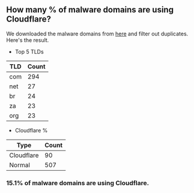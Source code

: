 ## How many % of malware domains are using Cloudflare?


We downloaded the malware domains from [here](https://urlhaus.abuse.ch) and filter out duplicates.
Here's the result.


[//]: # (start replacement)


- Top 5 TLDs

| TLD | Count |
| --- | --- |
| com | 294 |
| net | 27 |
| br | 24 |
| za | 23 |
| org | 23 |


- Cloudflare %

| Type | Count |
| --- | --- |
| Cloudflare | 90 |
| Normal | 507 |


### 15.1% of malware domains are using Cloudflare.